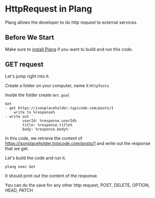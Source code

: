 # HttpRequest in Plang

Plang allows the developer to do http request to external services.

## Before We Start
Make sure to [install Plang](https://github.com/PLangHQ/plang/blob/main/Documentation/Install.md) if you want to build and run this code.

## GET request

Let's jump right into it. 

Create a folder on your computer, name it `HttpTests`

Inside the folder create `Get.goal`

```plang
Get
- get https://jsonplaceholder.typicode.com/posts/1
    write to %response%
- write out '
        userId: %response.userId%
        title: %response.title%
        body: %response.body%'
```

In this code, we retrieve the content of https://jsonplaceholder.typicode.com/posts/1 and write out the response that we get.

Let's build the code and run it.

```bash
plang exec Get
```

It should print out the content of the response.

You can do the save for any other http request, POST, DELETE, OPTION, HEAD, PATCH



